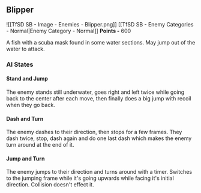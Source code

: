 ## Blipper
![[TfSD SB - Image - Enemies - Blipper.png]]
[[TfSD SB - Enemy Categories - Normal|Enemy Category - Normal]]
**Points -** 600

A fish with a scuba mask found in some water sections. May jump out of the water to attack.
### AI States
#### Stand and Jump
The enemy stands still underwater, goes right and left twice while going back to the center after each move, then finally does a big jump with recoil when they go back.
#### Dash and Turn
The enemy dashes to their direction, then stops for a few frames. They dash twice, stop, dash again and do one last dash which makes the enemy turn around at the end of it.
#### Jump and Turn
The enemy jumps to their direction and turns around with a timer. Switches to the jumping frame while it's going upwards while facing it's initial direction. Collision doesn't effect it.